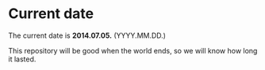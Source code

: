# Current date

The current date is **2014.07.05.** (YYYY.MM.DD.)

This repository will be good when the world ends, so we will know how long it lasted.